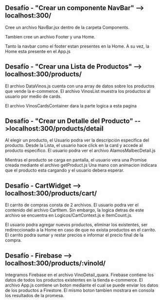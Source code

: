 ## Desafío - "Crear un componente NavBar" --> localhost:300/

Cree un archivo NavBar.jsx dentro de la carpeta Components.

Tambien cree un archivo Footer y una Home. 

Tanto la navbar como el footer estan presentes en la Home. A su vez, la Home esta presente en el App.js

## Desafío - "Crear una Lista de Productos" --> localhost:300/products/

El archivo DataVinos.js cuenta con una array de datos sobre los productos que vende la e-commerce. El archivo VinosList muestra los productos al usuario por medio de cards. 

El archivo VinosCardsContainer dara la parte logica a esta pagina

## Desafío - "Crear un Detalle del Producto" -->localhost:300/products/detail

Al elegir un producto, el Usuario podra ver la descripción especifica del producto. Desde la Lista, el usuario hace click en la card y accede al producto especifico. El usuario podra ver el archivo AlamosMalbecDetail.js

Mientras el producto se carga en pantalla, el usuario vera una Promise creada mediante el archivo getProduct.js Una mano con animacion indicara que el producto esta cargando y el usuario debera esperar.

##   Desafío - CartWidget --> localhost:300/products/cart/

El carrito de compras consta de 2 archivos. El usuario podra ver el contenido del archivo CartItem. Sin embargo, la logica detras de este archivo se encuentra en Logicos/CartContext.js e ItemCount.js.

El usuario podra agregar nuevos productos, eliminar los existentes, ser redireccionado a la Home en caso de que no exista productos en el carrito. El carrito podra sumar y restar precios e informar el precio final de la compra.


##   Desafío - Firebase --> localhost:300/products/:vinoId/
Integramos Firebase en el archivo VinoDetail_quara. Firebase contiene los datos de todos los productos existentes en la tienda e-commerce. 
El archivo App.js contiene un boton mediante el cual se puede enviar los datos de los productos a Firestore. El mismo boton tambien mostrara en consola los resultados de la promesa. 

